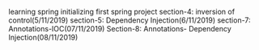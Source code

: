 learning spring
initializing first spring project
section-4: inversion of control(5/11/2019)
section-5: Dependency Injection(6/11/2019)
section-7: Annotations-IOC(07/11/2019)
Section-8: Annotations- Dependency Injection(08/11/2019)
